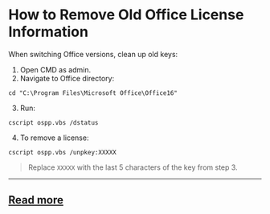 # How to Remove Old Office License Information
When switching Office versions, clean up old keys:
1. Open CMD as admin.
2. Navigate to Office directory:
```
cd "C:\Program Files\Microsoft Office\Office16"
```
3. Run:
```
cscript ospp.vbs /dstatus
```
4. To remove a license:
```
cscript ospp.vbs /unpkey:XXXXX
```
> Replace `XXXXX` with the last 5 characters of the key from step 3.
---
[Read more](https://github.com/winoff-master/)
---